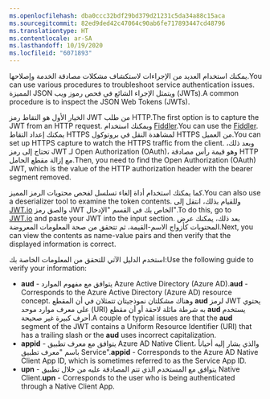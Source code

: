 ```yaml
---
ms.openlocfilehash: dba0ccc32bdf29bd379d21231c5da34a88c15aca
ms.sourcegitcommit: 82ed9ded42c47064c90ab6fe717893447cd48796
ms.translationtype: HT
ms.contentlocale: ar-SA
ms.lasthandoff: 10/19/2020
ms.locfileid: "6071893"
---
```

<span data-ttu-id="75232-101">يمكنك استخدام العديد من الإجراءات لاستكشاف مشكلات مصادقة الخدمة وإصلاحها.</span><span class="sxs-lookup"><span data-stu-id="75232-101">You can use various procedures to troubleshoot service authentication issues.</span></span> <span data-ttu-id="75232-102">ويتمثل الإجراء الشائع في فحص ‏‫رموز ويب JSON المميزة‬ (JWTs).</span><span class="sxs-lookup"><span data-stu-id="75232-102">A common procedure is to inspect the JSON Web Tokens (JWTs).</span></span>

<span data-ttu-id="75232-103">الخيار الأول هو التقاط رمز JWT من طلب HTTP.</span><span class="sxs-lookup"><span data-stu-id="75232-103">The first option is to capture the JWT from an HTTP request.</span></span> <span data-ttu-id="75232-104">ويمكنك استخدام <a href="https://go.microsoft.com/fwlink/?linkid=2098190" target="_blank">Fiddler</a>.</span><span class="sxs-lookup"><span data-stu-id="75232-104">You can use the <a href="https://go.microsoft.com/fwlink/?linkid=2098190" target="_blank">Fiddler</a>.</span></span> <span data-ttu-id="75232-105">يمكنك إعداد التقاط HTTPS لمشاهدة النقل في بروتوكول HTTPS من العميل.</span><span class="sxs-lookup"><span data-stu-id="75232-105">You can set up HTTPS capture to watch the HTTPS traffic from the client.</span></span> <span data-ttu-id="75232-106">وبعد ذلك، تحتاج إلى رمز JWT لـ Open Authorization ‏(OAuth)، وهو قيمة رأس مصادقة HTTP مع إزالة مقطع الحامل.</span><span class="sxs-lookup"><span data-stu-id="75232-106">Then, you need to find the Open Authorization (OAuth) JWT, which is the value of the HTTP authorization header with the bearer segment removed.</span></span>

<span data-ttu-id="75232-107">كما يمكنك استخدام أداة إلغاء تسلسل لفحص محتويات الرمز المميز.</span><span class="sxs-lookup"><span data-stu-id="75232-107">You can also use a deserializer tool to examine the token contents.</span></span> <span data-ttu-id="75232-108">وللقيام بذلك، انتقل إلى <a href="https://go.microsoft.com/fwlink/?linkid=2098441" target="_blank">JWT.io</a> والصق رمز JWT الخاص بك في القسم "الإدخال".</span><span class="sxs-lookup"><span data-stu-id="75232-108">To do this, go to <a href="https://go.microsoft.com/fwlink/?linkid=2098441" target="_blank">JWT.io</a> and paste your JWT into the input section.</span></span> <span data-ttu-id="75232-109">بعد ذلك، يمكنك عرض المحتويات كأزواج الاسم-القيمة، ثم تتحقق من صحة المعلومات المعروضة.</span><span class="sxs-lookup"><span data-stu-id="75232-109">Next, you can view the contents as name-value pairs and then verify that the displayed information is correct.</span></span>

<span data-ttu-id="75232-110">استخدم الدليل الآتي للتحقق من المعلومات الخاصة بك:</span><span class="sxs-lookup"><span data-stu-id="75232-110">Use the following guide to verify your information:</span></span>

-   <span data-ttu-id="75232-111">**aud** - يتوافق مع مفهوم الموارد Azure Active Directory (Azure AD).</span><span class="sxs-lookup"><span data-stu-id="75232-111">**aud** - Corresponds to the Azure Active Directory (Azure AD) resource concept.</span></span> <span data-ttu-id="75232-112">وهناك مشكلتان نموذجيتان تتمثلان في أن المقطع **aud** لرمز JWT يحتوي على معرف موارد موحد (URI) به شرطة مائلة لاحقة أو أن مقطع **aud** يستخدم أحرف كبيرة غير صحيحة.</span><span class="sxs-lookup"><span data-stu-id="75232-112">A couple of typical issues are that the **aud** segment of the JWT contains a Uniform Resource Identifier (URI) that has a trailing slash or the **aud** uses incorrect capitalization.</span></span>
-   <span data-ttu-id="75232-113">**appid** - يتوافق مع معرف تطبيق Azure AD‏ Native Client، والذي يشار إليه أحياناً باسم "معرف تطبيق Service".</span><span class="sxs-lookup"><span data-stu-id="75232-113">**appid** - Corresponds to the Azure AD Native Client App ID, which is sometimes referred to as the Service App ID.</span></span>
-   <span data-ttu-id="75232-114">**upn** - يتوافق مع المستخدم الذي تتم المصادقة عليه من خلال تطبيق Native Client.</span><span class="sxs-lookup"><span data-stu-id="75232-114">**upn** - Corresponds to the user who is being authenticated through a Native Client App.</span></span> 
